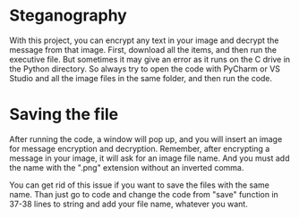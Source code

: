 # Steganography
With this project, you can encrypt any text in your image and decrypt the message from that image. First, download all the items, and then run the executive file. But sometimes it may give an error as it runs on the C drive in the Python directory. So always try to open the code with PyCharm or VS Studio and all the image files in the same folder, and then run the code.

# Saving the file
After running the code, a window will pop up, and you will insert an image for message encryption and decryption. Remember, after encrypting a message in your image, it will ask for an image file name. And you must add the name with the ".png" extension without an inverted comma.

You can get rid of this issue if you want to save the files with the same name. Than just go to code and change the code from "save" function in 37-38 lines to string and add your file name, whatever you want.



